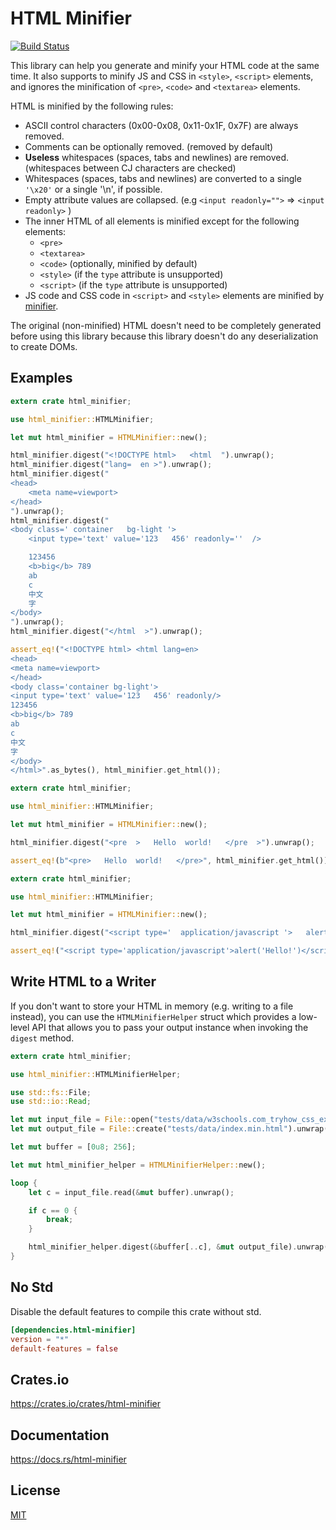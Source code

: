 HTML Minifier
====================

[![Build Status](https://travis-ci.org/magiclen/html-minifier.svg?branch=master)](https://travis-ci.org/magiclen/html-minifier)

This library can help you generate and minify your HTML code at the same time. It also supports to minify JS and CSS in `<style>`, `<script>` elements, and ignores the minification of `<pre>`, `<code>` and `<textarea>` elements.

HTML is minified by the following rules:

* ASCII control characters (0x00-0x08, 0x11-0x1F, 0x7F) are always removed.
* Comments can be optionally removed. (removed by default)
* **Useless** whitespaces (spaces, tabs and newlines) are removed. (whitespaces between CJ characters are checked)
* Whitespaces (spaces, tabs and newlines) are converted to a single `'\x20'` or a single '\n', if possible.
* Empty attribute values are collapsed. (e.g `<input readonly="">` => `<input readonly>` )
* The inner HTML of all elements is minified except for the following elements:
    * `<pre>`
    * `<textarea>`
    * `<code>` (optionally, minified by default)
    * `<style>` (if the `type` attribute is unsupported)
    * `<script>` (if the `type` attribute is unsupported)
* JS code and CSS code in `<script>` and `<style>` elements are minified by [minifier](https://crates.io/crates/minifier).

The original (non-minified) HTML doesn't need to be completely generated before using this library because this library doesn't do any deserialization to create DOMs.

## Examples

```rust
extern crate html_minifier;

use html_minifier::HTMLMinifier;

let mut html_minifier = HTMLMinifier::new();

html_minifier.digest("<!DOCTYPE html>   <html  ").unwrap();
html_minifier.digest("lang=  en >").unwrap();
html_minifier.digest("
<head>
    <meta name=viewport>
</head>
").unwrap();
html_minifier.digest("
<body class=' container   bg-light '>
    <input type='text' value='123   456' readonly=''  />

    123456
    <b>big</b> 789
    ab
    c
    中文
    字
</body>
").unwrap();
html_minifier.digest("</html  >").unwrap();

assert_eq!("<!DOCTYPE html> <html lang=en>
<head>
<meta name=viewport>
</head>
<body class='container bg-light'>
<input type='text' value='123   456' readonly/>
123456
<b>big</b> 789
ab
c
中文
字
</body>
</html>".as_bytes(), html_minifier.get_html());
```

```rust
extern crate html_minifier;

use html_minifier::HTMLMinifier;

let mut html_minifier = HTMLMinifier::new();

html_minifier.digest("<pre  >   Hello  world!   </pre  >").unwrap();

assert_eq!(b"<pre>   Hello  world!   </pre>", html_minifier.get_html());
```

```rust
extern crate html_minifier;

use html_minifier::HTMLMinifier;

let mut html_minifier = HTMLMinifier::new();

html_minifier.digest("<script type='  application/javascript '>   alert('Hello!')    ;   </script>").unwrap();

assert_eq!("<script type='application/javascript'>alert('Hello!')</script>".as_bytes(), html_minifier.get_html());
```

## Write HTML to a Writer

If you don't want to store your HTML in memory (e.g. writing to a file instead), you can use the `HTMLMinifierHelper` struct which provides a low-level API that allows you to pass your output instance when invoking the `digest` method.

```rust
extern crate html_minifier;

use html_minifier::HTMLMinifierHelper;

use std::fs::File;
use std::io::Read;

let mut input_file = File::open("tests/data/w3schools.com_tryhow_css_example_website.htm").unwrap();
let mut output_file = File::create("tests/data/index.min.html").unwrap();

let mut buffer = [0u8; 256];

let mut html_minifier_helper = HTMLMinifierHelper::new();

loop {
    let c = input_file.read(&mut buffer).unwrap();

    if c == 0 {
        break;
    }

    html_minifier_helper.digest(&buffer[..c], &mut output_file).unwrap();
}
```

## No Std

Disable the default features to compile this crate without std.

```toml
[dependencies.html-minifier]
version = "*"
default-features = false
```

## Crates.io

https://crates.io/crates/html-minifier

## Documentation

https://docs.rs/html-minifier

## License

[MIT](LICENSE)